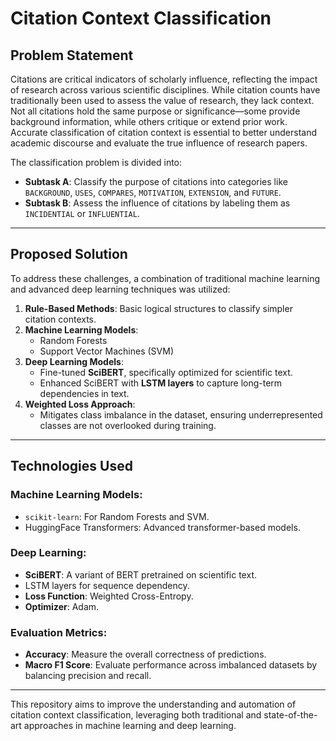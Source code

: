 # Citation Context Classification

## Problem Statement

Citations are critical indicators of scholarly influence, reflecting the impact of research across various scientific disciplines. While citation counts have traditionally been used to assess the value of research, they lack context. Not all citations hold the same purpose or significance—some provide background information, while others critique or extend prior work. Accurate classification of citation context is essential to better understand academic discourse and evaluate the true influence of research papers.

The classification problem is divided into:

- **Subtask A**: Classify the purpose of citations into categories like `BACKGROUND`, `USES`, `COMPARES`, `MOTIVATION`, `EXTENSION`, and `FUTURE`.
- **Subtask B**: Assess the influence of citations by labeling them as `INCIDENTIAL` or `INFLUENTIAL`.

---

## Proposed Solution

To address these challenges, a combination of traditional machine learning and advanced deep learning techniques was utilized:

1. **Rule-Based Methods**: Basic logical structures to classify simpler citation contexts.
2. **Machine Learning Models**:
   - Random Forests
   - Support Vector Machines (SVM)
3. **Deep Learning Models**:
   - Fine-tuned **SciBERT**, specifically optimized for scientific text.
   - Enhanced SciBERT with **LSTM layers** to capture long-term dependencies in text.
4. **Weighted Loss Approach**:
   - Mitigates class imbalance in the dataset, ensuring underrepresented classes are not overlooked during training.

---

## Technologies Used

### Machine Learning Models:
- `scikit-learn`: For Random Forests and SVM.
- HuggingFace Transformers: Advanced transformer-based models.

### Deep Learning:
- **SciBERT**: A variant of BERT pretrained on scientific text.
- LSTM layers for sequence dependency.
- **Loss Function**: Weighted Cross-Entropy.
- **Optimizer**: Adam.

### Evaluation Metrics:
- **Accuracy**: Measure the overall correctness of predictions.
- **Macro F1 Score**: Evaluate performance across imbalanced datasets by balancing precision and recall.

---

This repository aims to improve the understanding and automation of citation context classification, leveraging both traditional and state-of-the-art approaches in machine learning and deep learning.
